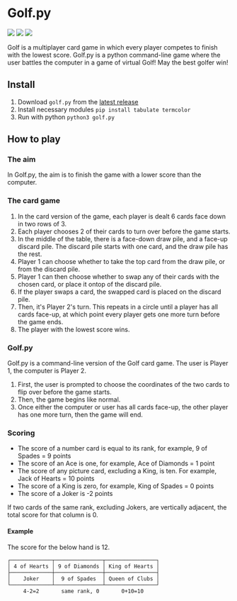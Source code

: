 # Golf.py
![](https://hackatime-badge.hackclub.com/U091J0C0QSJ/Golf) ![](https://img.shields.io/github/created-at/Jefernater58/Golf) ![](https://img.shields.io/github/last-commit/Jefernater58/Golf)

Golf is a multiplayer card game in which every player competes to finish with the lowest score. Golf.py is a python command-line game where the user battles the computer in a game of virtual Golf! May the best golfer win!

## Install
1. Download `golf.py` from the [latest release](https://github.com/Jefernater58/Golf/releases/latest)
2. Install necessary modules `pip install tabulate termcolor`
3. Run with python `python3 golf.py`

## How to play
### The aim
In Golf.py, the aim is to finish the game with a lower score than the computer.

### The card game
1. In the card version of the game, each player is dealt 6 cards face down in two rows of 3.
2. Each player chooses 2 of their cards to turn over before the game starts.
3. In the middle of the table, there is a face-down draw pile, and a face-up discard pile. The discard pile starts with one card, and the draw pile has the rest.
4. Player 1 can choose whether to take the top card from the draw pile, or from the discard pile.
5. Player 1 can then choose whether to swap any of their cards with the chosen card, or place it ontop of the discard pile.
6. If the player swaps a card, the swapped card is placed on the discard pile.
7. Then, it's Player 2's turn. This repeats in a circle until a player has all cards face-up, at which point every player gets one more turn before the game ends.
8. The player with the lowest score wins.

### Golf.py
Golf.py is a command-line version of the Golf card game. The user is Player 1, the computer is Player 2.
1. First, the user is prompted to choose the coordinates of the two cards to flip over before the game starts.
2. Then, the game begins like normal.
3. Once either the computer or user has all cards face-up, the other player has one more turn, then the game will end.

### Scoring
- The score of a number card is equal to its rank, for example, 9 of Spades = 9 points
- The score of an Ace is one, for example, Ace of Diamonds = 1 point
- The score of any picture card, excluding a King, is ten. For example, Jack of Hearts = 10 points
- The score of a King is zero, for example, King of Spades = 0 points
- The score of a Joker is -2 points

If two cards of the same rank, excluding Jokers, are vertically adjacent, the total score for that column is 0.

#### Example
The score for the below hand is 12.
```
┌─────────────┬───────────────┬────────────────┐
│ 4 of Hearts │ 9 of Diamonds │ King of Hearts │
├─────────────┼───────────────┼────────────────┤
│    Joker    │  9 of Spades  │ Queen of Clubs │
└─────────────┴───────────────┴────────────────┘
     4-2=2       same rank, 0       0+10=10
```
